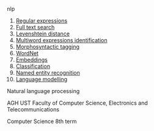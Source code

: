 nlp

1. [Regular expressions](https://github.com/Marciniec/nlp/blob/master/1-regexp/1-regexp.ipynb)
2. [Full text search](https://github.com/Marciniec/nlp/blob/master/2-fts/2-fts.ipynb)
3. [Levenshtein distance](https://github.com/Marciniec/nlp/blob/master/3-levenshtein/3-levenshtein.ipynb)
4. [Multiword expressions identification](https://github.com/Marciniec/nlp/blob/master/4-multiword/4-multiword.ipynb)
5. [Morphosyntactic tagging](https://github.com/Marciniec/nlp/blob/master/5-tagging/5-tagging.ipynb)
6. [WordNet](https://github.com/Marciniec/nlp/blob/master/6-wordnet/6-wordnet.ipynb)
7. [Embeddings](https://github.com/Marciniec/nlp/blob/master/7-embeddings/7-embeddings.ipynb)
8. [Classification](https://github.com/Marciniec/nlp/blob/master/8-classification/8-classification.ipynb)
9. [Named entity recognition](https://github.com/Marciniec/nlp/blob/master/9-ner/9-ner.ipynb)
10. [Language modelling](https://github.com/Marciniec/nlp/blob/master/10-lm/10-lm.ipynb)

Natural language processing

AGH UST Faculty of Computer Science, Electronics and Telecommunications

Computer Science 8th term
